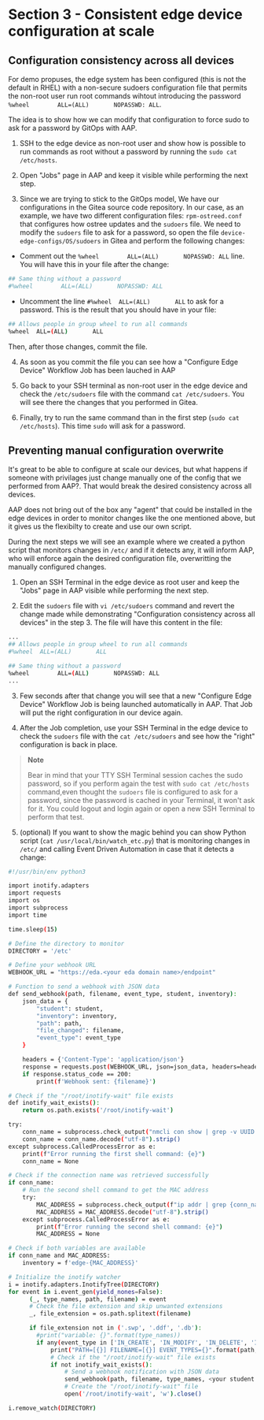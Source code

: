 # Section 3 - Consistent edge device configuration at scale

## Configuration consistency across all devices

For demo propuses, the edge system has been configured (this is not the default in RHEL) with a non-secure sudoers configuration file that permits the non-root user run root commands wihtout introducing the password `%wheel        ALL=(ALL)       NOPASSWD: ALL`. 

The idea is to show how we can modify that configuration to force sudo to ask for a password by GitOps with AAP. 


1. SSH to the edge device as non-root user and show how is possible to run commands as root without a password by running the `sudo cat /etc/hosts`.

2. Open "Jobs" page in AAP and keep it visible while performing the next step.

3. Since we are trying to stick to the GitOps model, We have our configurations in the Gitea source code repository. In our case, as an example, we have two different configuration files: `rpm-ostreed.conf` that configures how ostree updates and the `sudoers` file. We need to modify the `sudoers` file to ask for a password, so open the file `device-edge-configs/OS/sudoers` in Gitea and perform the following changes:

* Comment out the `%wheel        ALL=(ALL)       NOPASSWD: ALL` line. You will have this in your file after the change:
```bash
## Same thing without a password
#%wheel        ALL=(ALL)       NOPASSWD: ALL
```

* Uncomment the line `#%wheel  ALL=(ALL)       ALL` to ask for a password. This is the result that you should have in your file:

```bash
## Allows people in group wheel to run all commands
%wheel  ALL=(ALL)       ALL
```

Then, after those changes, commit the file.

4. As soon as you commit the file you can see how a "Configure Edge Device" Workflow Job has been lauched in AAP

5. Go back to your SSH terminal as non-root user in the edge device and check the `/etc/sudoers` file with the command `cat /etc/sudoers`. You will see there the changes that you performed in Gitea.

6. Finally, try to run the same command than in the first step (`sudo cat /etc/hosts`). This time `sudo` will ask for a password.



## Preventing manual configuration overwrite

It's great to be able to configure at scale our devices, but what happens if someone with privilages just change manually one of the config that we performed from AAP?. That would break the desired consistency across all devices.

AAP does not bring out of the box any "agent" that could be installed in the edge devices in order to monitor changes like the one mentioned above, but it gives us the flexibilty to create and use our own script.

During the next steps we will see an example where we created a python script that monitors changes in `/etc/` and if it detects any, it will inform AAP, who will enforce again the desired configuration file, overwritting the manually configured changes.

1. Open an SSH Terminal in the edge device as root user and keep the "Jobs" page in AAP visible while performing the next step.

2. Edit the `sudoers` file with `vi /etc/sudoers` command and revert the change made while demonstrating "Configuration consistency across all devices" in the step 3. The file will have this content in the file:

```bash
...
## Allows people in group wheel to run all commands
#%wheel  ALL=(ALL)       ALL

## Same thing without a password
%wheel        ALL=(ALL)       NOPASSWD: ALL
...
```


3. Few seconds after that change you will see that a new "Configure Edge Device"  Workflow Job is being launched automatically in AAP. That Job will put the right configuration in our device again.


4. After the Job completion, use your SSH Terminal in the edge device to check the `sudoers` file with the `cat /etc/sudoers` and see how the "right" configuration is back in place.

  >**Note**
  >
  > Bear in mind that your TTY SSH Terminal session caches the sudo password, so if you perform again the test with `sudo cat /etc/hosts` command,even thought the `sudoers` file is configured to ask for a password, since the password is cached in your Terminal, it won't ask for it. You could logout and login again or open a new SSH Terminal to perform that test.  

5. (optional) If you want to show the magic behind you can show Python script (`cat /usr/local/bin/watch_etc.py`) that is monitoring changes in `/etc/` and calling Event Driven Automation in case that it detects a change:

```bash
#!/usr/bin/env python3

import inotify.adapters
import requests
import os
import subprocess
import time

time.sleep(15)

# Define the directory to monitor
DIRECTORY = '/etc'

# Define your webhook URL
WEBHOOK_URL = "https://eda.<your eda domain name>/endpoint"

# Function to send a webhook with JSON data
def send_webhook(path, filename, event_type, student, inventory):
    json_data = {
        "student": student,
        "inventory": inventory,
        "path": path,
        "file_changed": filename,
        "event_type": event_type
    }

    headers = {'Content-Type': 'application/json'}
    response = requests.post(WEBHOOK_URL, json=json_data, headers=headers)
    if response.status_code == 200:
        print(f'Webhook sent: {filename}')

# Check if the "/root/inotify-wait" file exists
def inotify_wait_exists():
    return os.path.exists('/root/inotify-wait')

try:
    conn_name = subprocess.check_output("nmcli con show | grep -v UUID | head -n 1 | awk '{{print \$1}}'", shell=True)
    conn_name = conn_name.decode("utf-8").strip()
except subprocess.CalledProcessError as e:
    print(f"Error running the first shell command: {e}")
    conn_name = None

# Check if the connection name was retrieved successfully
if conn_name:
    # Run the second shell command to get the MAC address
    try:
        MAC_ADDRESS = subprocess.check_output(f"ip addr | grep {conn_name} -A 1 | grep link | awk '{{print \$2}}' | sed 's/://g'", shell=True)
        MAC_ADDRESS = MAC_ADDRESS.decode("utf-8").strip()
    except subprocess.CalledProcessError as e:
        print(f"Error running the second shell command: {e}")
        MAC_ADDRESS = None

# Check if both variables are available
if conn_name and MAC_ADDRESS:
    inventory = f'edge-{MAC_ADDRESS}'

# Initialize the inotify watcher
i = inotify.adapters.InotifyTree(DIRECTORY)
for event in i.event_gen(yield_nones=False):
      (_, type_names, path, filename) = event
      # Check the file extension and skip unwanted extensions
      _, file_extension = os.path.splitext(filename)

      if file_extension not in ('.swp', '.ddf', '.db'):
        #print("variable: {}".format(type_names))
        if any(event_type in ['IN_CREATE', 'IN_MODIFY', 'IN_DELETE', 'IN_MOVE'] for event_type in type_names):
            print("PATH=[{}] FILENAME=[{}] EVENT_TYPES={}".format(path, filename, type_names))
            # Check if the "/root/inotify-wait" file exists
            if not inotify_wait_exists():
                # Send a webhook notification with JSON data
                send_webhook(path, filename, type_names, <your student number>, inventory )
                # Create the "/root/inotify-wait" file
                open('/root/inotify-wait', 'w').close()

i.remove_watch(DIRECTORY)
```





